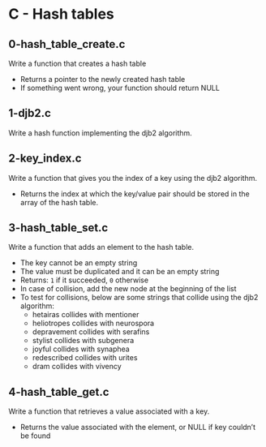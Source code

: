 # C - Hash tables

## 0-hash_table_create.c
Write a function that creates a hash table
- Returns a pointer to the newly created hash table
- If something went wrong, your function should return NULL

## 1-djb2.c
Write a hash function implementing the djb2 algorithm.

## 2-key_index.c
Write a function that gives you the index of a key using the djb2 algorithm.
- Returns the index at which the key/value pair should be stored in the array of the hash table.

## 3-hash_table_set.c
Write a function that adds an element to the hash table.
- The key cannot be an empty string
- The value must be duplicated and it can be an empty string
- Returns: `1` if it succeeded, `0` otherwise
- In case of collision, add the new node at the beginning of the list
- To test for collisions, below are some strings that collide using the djb2 algorithm:
  - hetairas collides with mentioner
  - heliotropes collides with neurospora
  - depravement collides with serafins
  - stylist collides with subgenera
  - joyful collides with synaphea
  - redescribed collides with urites
  - dram collides with vivency

## 4-hash_table_get.c
Write a function that retrieves a value associated with a key.
- Returns the value associated with the element, or NULL if key couldn’t be found
